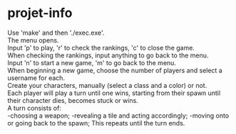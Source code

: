 # projet-info
Use 'make' and then './exec.exe'.  
The menu opens.  
Input 'p' to play, 'r' to check the rankings, 'c' to close the game.   
When checking the rankings, input anything to go back to the menu.  
Input 'n' to start a new game, 'm' to go back to the menu.  
When beginning a new game, choose the number of players and select a username for each.   
Create your characters, manually (select a class and a color) or not.   
Each player will play a turn until one wins, starting from their spawn until their character dies, becomes stuck or wins.  
A turn consists of:  
-choosing a weapon;
-revealing a tile and acting accordingly;
-moving onto or going back to the spawn;
This repeats until the turn ends.  



